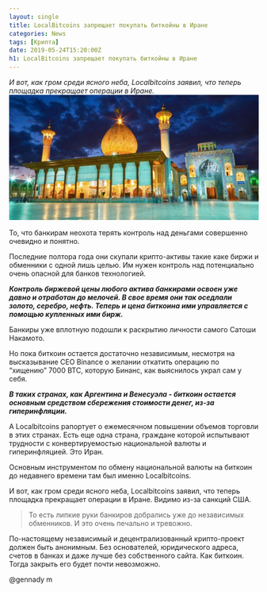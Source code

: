 ```yaml
---
layout: single
title: LocalBitcoins запрещает покупать биткойны в Иране
categories: News
tags: [Крипта]
date: 2019-05-24T15:20:00Z
h1: LocalBitcoins запрещает покупать биткойны в Иране
---
```

*И вот, как гром среди ясного неба, Localbitcoins  заявил, что теперь площадка прекращает операции в Иране.*
![иран](/assets/images/news/iran.jpg)


То, что банкирам неохота терять контроль над  деньгами совершенно очевидно и понятно. 

Последние полтора года они скупали крипто-активы такие каке биржи и обменники с одной лишь целью. Им нужен контроль над потенциально очень опасной для банков технологией.

***Контроль биржевой цены любого актива банкирами освоен уже давно и отработан до мелочей. В свое время они так оседлали золото, серебро, нефть. Теперь и цена биткоина ими управляется с  помощью купленных ими бирж.***
 
Банкиры уже вплотную подошли к раскрытию личности самого Сатоши Накамото.

Но пока биткоин остается достаточно независимым, несмотря на высказывание СЕО Binance о желании откатить операцию по “хищению” 7000 BTC, которую Бинанс, как выяснилось украл сам у себя. 

***В таких странах, как Аргентина и Венесуэла - биткоин остается основным средством сбережения стоимости денег, из-за гиперинфляции.***

А Localbitcoins рапортует о ежемесячном повышении объемов торговли в этих странах.  Есть еще одна страна, граждане которой испытывают трудности с конвертируемостью национальной валюты и гиперинфляцией. Это Иран. 

Основным инструментом по обмену национальной валюты на биткоин до недавнего времени там был именно Localbitcoins.

 И вот, как гром среди ясного неба, Localbitcoins  заявил, что теперь площадка прекращает операции в Иране. Видимо из-за санкций США. 
 
> То есть липкие руки банкиров добрались уже до независимых обменников. И это очень печально и тревожно.


По-настоящему независимый и децентрализованный крипто-проект должен быть анонимным. Без основателей, юридического адреса, счетов в банках и даже лучше без собственного сайта. Как биткоин. Тогда закрыть его будет почти невозможно.

@gennady m